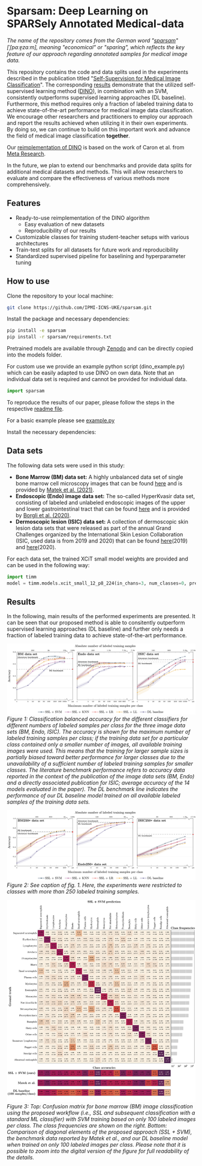 # Sparsam: Deep Learning on SPARSely Annotated Medical-data

*The name of the repository comes from the German word "[sparsam](https://en.wiktionary.org/wiki/sparsam)" [ˈʃpaːɐ̯zaːm], meaning "economical" or "sparing", which reflects the key feature of our approach regarding annotated samples for medical image data.*

This repository contains the code and data splits used in the experiments described in the publication titled "[Self-Supervision for Medical Image Classification](https://arxiv.org/abs/2304.05163)". The corresponding [results](#results) demonstrate that the utilized self-supervised learning method ([DINO](https://arxiv.org/abs/2104.14294)), in combination with an SVM, consistently outperforms supervised learning approaches (DL baseline). Furthermore, this method requires only a fraction of labeled training data to achieve state-of-the-art performance for medical image data classification. We encourage other researchers and practitioners to employ our approach and report the results achieved when utilizing it in their own experiments. By doing so, we can continue to build on this important work and advance the field of medical image classification **together**.

Our [reimplementation of DINO](https://github.com/facebookresearch/dino) is based on the work of Caron et al. from [Meta Research](https://research.facebook.com/).

In the future, we plan to extend our benchmarks and provide data splits for additional medical datasets and methods. This will allow researchers to evaluate and compare the effectiveness of various methods more comprehensively.

## Features
- Ready-to-use reimplementation of the DINO algorithm
  - Easy evaluation of new datasets
  - Reproducibility of our results
- Customizable classes for training student-teacher setups with various architectures
- Train-test splits for all datasets for future work and reproducibility
- Standardized supervised pipeline for baselining and hyperparameter tuning

## How to use
Clone the repository to your local machine:
```bash
git clone https://github.com/IPMI-ICNS-UKE/sparsam.git
```

Install the package and necessary dependencies:
```bash
pip install -e sparsam
pip install -r sparsam/requirements.txt
```
Pretrained models are available through [Zenodo](https://zenodo.org/records/10391339) and can be directly copied into the models folder.

For custom use we provide an example python script (dino_example.py) which can be easily adapted to use DINO on own data. Note that an individual data set is required and cannot be provided for individual data.
```python
import sparsam
```

To reproduce the results of our paper, please follow the steps in the respective [readme file](https://github.com/IPMI-ICNS-UKE/sparsam/tree/master/reproducability).

For a basic example please see [example.py](https://github.com/IPMI-ICNS-UKE/sparsam/blob/master/dino_example.py)

Install the necessary dependencies:

## Data sets

The following data sets were used in this study:

- **Bone Marrow (BM) data set:** A highly unbalanced data set of single bone marrow cell microscopy images that can be found [here](https://wiki.cancerimagingarchive.net/pages/viewpage.action?pageId=101941770) and is provided by [Matek et al. (2021)](https://doi.org/10.1182/blood.2020010568).
- **Endoscopic (Endo) image data set:** The so-called HyperKvasir data set, consisting of labeled and unlabeled endoscopic images of the upper and lower gastrointestinal tract that can be found [here](https://datasets.simula.no/hyper-kvasir/) and is provided by [Borgli et al. (2020)](https://doi.org/10.1038/s41597-020-00622-y).
- **Dermoscopic lesion (ISIC) data set:**  A collection of dermoscopic skin lesion data sets that were released as part of the annual Grand Challenges organized by the International Skin Lesion Collaboration (ISIC, used data is from 2019 and 2020) that can be found [here](https://challenge.isic-archive.com/data/#2019)(2019) and [here](https://challenge.isic-archive.com/data/#2020)(2020).

For each data set, the trained XCiT small model weights are provided and can be used in the following way:
```python
import timm
model = timm.models.xcit_small_12_p8_224(in_chans=3, num_classes=0, pretrained=True)
```

## Results
In the following, main results of the performed experiments are presented. It can be seen that our proposed method is able to consitently outperform supervised learning approaches (DL baseline) and further only needs a fraction of labeled training data to achieve state-of-the-art performance. 

![Classification balanced accuracy, full data](imgs/balanced_acc.png "Classification balanced accuracy, full data")
*Figure 1: Classification balanced accuracy for the different classifiers for different numbers of labeled samples per class for the three image data sets (BM, Endo, ISIC). The accuracy is shown for the maximum number of labeled training samples per class; if the training data set for a particular class contained only a smaller number of images, all available training images were used. This means that the training for larger sample sizes is partially biased toward better performance for larger classes due to the unavailability of a sufficient number of labeled training samples for smaller classes. The literature benchmark performance refers to accuracy data reported in the context of the publication of the image data sets (BM, Endo) and a directly associated publication for ISIC; average accuracy of the 14 models evaluated in the paper). The DL benchmark line indicates the performance of our DL baseline model trained on all available labeled samples of the training data sets.*

![Classification balanced accuracy, 250+](imgs/balanced_acc_250+.png "Classification balanced accuracy, 250+")
*Figure 2: See caption of fig. 1. Here, the experiments were restricted to classes with more than 250 labeled training samples.*

![confusion matrix for bone marrow data set](imgs/cfm_BM.png "Confusion matrix for the BM data set")
*Figure 3: Top: Confusion matrix for bone marrow (BM) image classification using the proposed workflow (i.e., SSL and subsequent classification with a standard ML classifier) with SVM training based on only 100 labeled images per class. The class frequencies are shown on the right. Bottom: Comparison of diagonal elements of the proposed approach (SSL + SVM), the benchmark data reported by Matek et al., and our DL baseline model when trained on only 100 labeled images per class. Please note that it is possible to zoom into the digital version of the figure for full readability of the details.*
